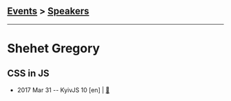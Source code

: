 ## [Events](../README.md) > [Speakers](../speakers.md)
---

# Shehet Gregory

## CSS in JS
- 2017 Mar 31 -- KyivJS 10 [en] | [:notebook:](https://goo.gl/zsLCM6)  
